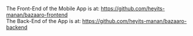 The Front-End of the Mobile App is at: https://github.com/heyits-manan/bazaaro-frontend  
The Back-End of the App is at: https://github.com/heyits-manan/bazaaro-backend
